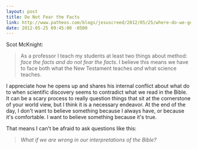 ```yaml
---
layout: post
title: Do Not Fear the Facts
link: http://www.patheos.com/blogs/jesuscreed/2012/05/25/where-do-we-go-from-here/
date: 2012-05-25 09:45:00 -0500
---
```


Scot McKnight:
> As a professor I teach my students at least two things about method:
> *face the facts and do not fear the facts*. I believe this means we
> have to face both what the New Testament teaches *and* what science
> teaches.

I appreciate how he opens up and shares his internal conflict about what
do to when scientific discovery seems to contradict what we read in the
Bible. It can be a scary process to really question things that sit at
the cornerstone of your world view, but I think it is a necessary
endeavor. At the end of the day, I don't want to believe something
because I always have, or because it's comfortable. I want to believe
something because it's true.

That means I can't be afraid to ask questions like this:
> *What if we are wrong in our interpretations of the Bible?*
